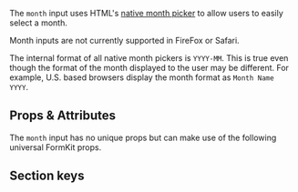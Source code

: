 <InputPageHero
title="Month input"
icon="IconInputMonth"
:pro="false"
project-price=""
data-price=""></InputPageHero>

The `month` input uses HTML's [native month picker](https://developer.mozilla.org/en-US/docs/Web/HTML/Element/input/month) to allow users to easily select a month.

<callout type="danger" label="Compatibility warning">
Month inputs are not currently supported in FireFox or Safari.
</callout>

<example
  name="Month input"
  file="/_content/examples/month/month.vue">
</example>

<callout type="warning" label="Formatting">
The internal format of all native month pickers is <code>YYYY-MM</code>. This is true
even though the format of the month displayed to the user may be different. For example, U.S. based browsers display the month format as <code>Month Name YYYY</code>.
</callout>

## Props & Attributes

The `month` input has no unique props but can make use of the following universal
FormKit props.

<reference-table>
</reference-table>

## Section keys

<reference-table type="sectionKeys" primary="section-key">
</reference-table>

